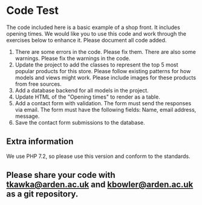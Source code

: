 # Code Test
The code included here is a basic example of a shop front.
It includes opening times. We would like you to use this code and work through the exercises below to enhance it. Please document all code added.

1. There are some errors in the code. Please fix them. There are also some warnings. Please fix the warnings in the code.
2. Update the project to add the classes to represent the top 5 most popular products for this store. Please follow existing patterns for how models and views might work. Please include images for these products from free sources.
3. Add a database backend for all models in the project. 
4. Update HTML of the "Opening times" to render as a table.
5. Add a contact form with validation. The form must send the responses via email. The form must have the following fields: Name, email address, message.  
6. Save the contact form submissions to the database.

## Extra information
We use PHP 7.2, so please use this version and conform to the standards.

## Please share your code with tkawka@arden.ac.uk and kbowler@arden.ac.uk as a git repository.